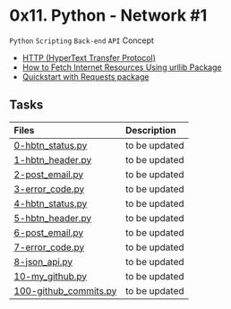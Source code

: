 # 0x11. Python - Network #1
``Python`` ``Scripting`` ``Back-end`` ``API``
Concept
* [HTTP (HyperText Transfer Protocol)](https://www3.ntu.edu.sg/home/ehchua/programming/webprogramming/HTTP_Basics.html)
* [How to Fetch Internet Resources Using urllib Package](https://docs.python.org/3/howto/urllib2.html)
* [Quickstart with Requests package](https://requests.readthedocs.io/en/latest/)

## Tasks
| Files | Description |
|:-------|:-------------|
[0-hbtn_status.py](./0-hbtn_status.py) | to be updated
[1-hbtn_header.py](./1-hbtn_header.py) | to be updated
[2-post_email.py](./2-post_email.py) | to be updated
[3-error_code.py](./3-error_code.py) | to be updated
[4-hbtn_status.py](./4-hbtn_status.py) | to be updated
[5-hbtn_header.py](./5-hbtn_header.py) | to be updated
[6-post_email.py](./6-post_email.py) | to be updated
[7-error_code.py](./7-error_code.py) | to be updated
[8-json_api.py](./8-json_api.py) | to be updated
[10-my_github.py](./10-my_github.py) | to be updated
[100-github_commits.py](./100-github_commits.py) | to be updated
